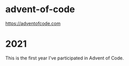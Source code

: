 # advent-of-code
https://adventofcode.com

# 2021
This is the first year I've participated in Advent of Code.
